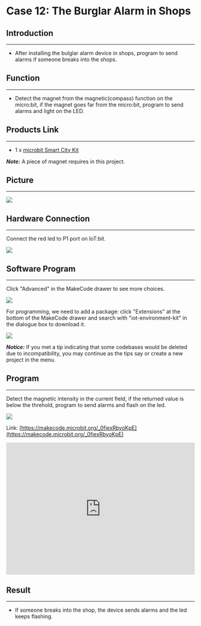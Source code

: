 # Case 12: The Burglar Alarm in Shops


##  Introduction
---

- After installing the bulglar alarm device in shops, program to send alarms if someone breaks into the shops. 

##  Function
---

- Detect the magnet from the magnetic(compass) function on the micro:bit,  if the magnet goes far from the micro:bit, program to send alarms and light on the LED. 

## Products Link
---
- 1 x [microbit Smart City Kit](https://www.elecfreaks.com/micro-bit-smart-city-kit-without-micro-bit-board.html)

***Note:*** A piece of magnet requires in this project.

## Picture
---
![](./images/microbit-Smart-City-Kit-case-01-02.png)

## Hardware Connection
---

Connect the red led to P1 port on IoT:bit. 

![](./images/microbit-Smart-City-Kit-case-12-03.png)

## Software Program

---

Click "Advanced" in the MakeCode drawer to see more choices. 

![](./images/microbit-Smart-City-Kit-case-01-04.png)

For programming, we need to add a package: click "Extensions" at the bottom of the MakeCode drawer and search with "iot-environment-kit" in the dialogue box to download it. 

![](./images/microbit-Smart-City-Kit-case-01-05.png)



***Notice:*** If you met a tip indicating that some codebases would be deleted due to incompatibility, you may continue as the tips say or create a new project in the menu. 

## Program

---

Detect the magnetic intensity in the current field, if the returned value is below the threhold, program to send alarms and flash on the led. 

![](./images/microbit-Smart-City-Kit-case-12-07.png)

Link: [https://makecode.microbit.org/_0fiexRbyoKpE](https://makecode.microbit.org/_0fiexRbyoKpE)

<div style="position:relative;height:0;padding-bottom:70%;overflow:hidden;">
<iframe style="position:absolute;top:0;left:0;width:100%;height:100%;" src="https://makecode.microbit.org/#pub:https://makecode.microbit.org/_0fiexRbyoKpE" frameborder="0" sandbox="allow-popups allow-forms allow-scripts allow-same-origin">
</iframe>
</div>  


## Result
---
- If someone breaks into the shop, the device sends alarms and the led keeps flashing. 



